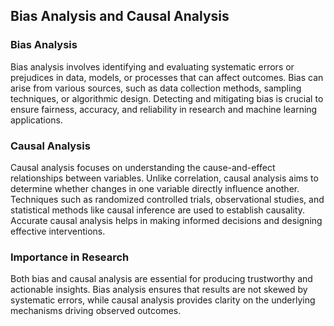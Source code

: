 ## Bias Analysis and Causal Analysis

### Bias Analysis
Bias analysis involves identifying and evaluating systematic errors or prejudices in data, models, or processes that can affect outcomes. Bias can arise from various sources, such as data collection methods, sampling techniques, or algorithmic design. Detecting and mitigating bias is crucial to ensure fairness, accuracy, and reliability in research and machine learning applications.

### Causal Analysis
Causal analysis focuses on understanding the cause-and-effect relationships between variables. Unlike correlation, causal analysis aims to determine whether changes in one variable directly influence another. Techniques such as randomized controlled trials, observational studies, and statistical methods like causal inference are used to establish causality. Accurate causal analysis helps in making informed decisions and designing effective interventions.

### Importance in Research
Both bias and causal analysis are essential for producing trustworthy and actionable insights. Bias analysis ensures that results are not skewed by systematic errors, while causal analysis provides clarity on the underlying mechanisms driving observed outcomes.